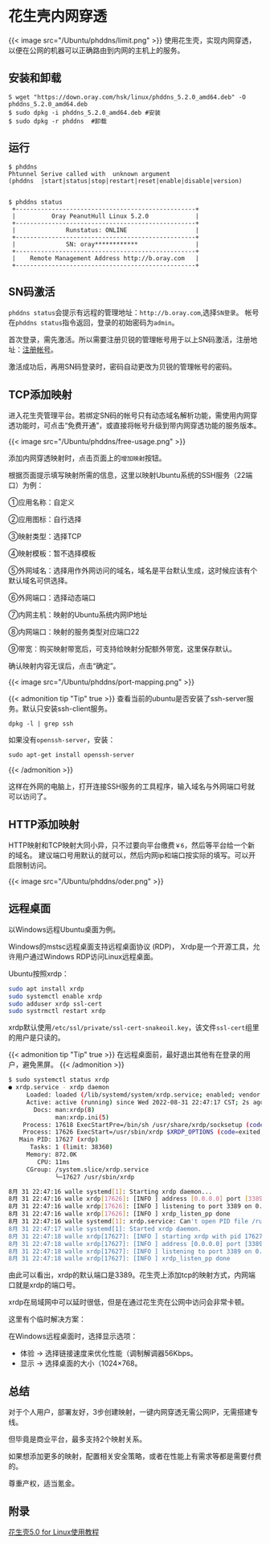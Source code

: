 # 花生壳内网穿透


{{< image src="/Ubuntu/phddns/limit.png"  >}}
使用花生壳，实现内网穿透，以便在公网的机器可以正确路由到内网的主机上的服务。
<!--more-->

## 安装和卸载

```shell
S wget "https://down.oray.com/hsk/linux/phddns_5.2.0_amd64.deb" -O phddns_5.2.0_amd64.deb
$ sudo dpkg -i phddns_5.2.0_amd64.deb #安装
$ sudo dpkg -r phddns  #卸载
```

## 运行

```shell
$ phddns
Phtunnel Serive called with  unknown argument
(phddns  |start|status|stop|restart|reset|enable|disable|version)


$ phddns status
 +--------------------------------------------------+
 |          Oray PeanutHull Linux 5.2.0             |
 +--------------------------------------------------+
 |              Runstatus: ONLINE                   |
 +--------------------------------------------------+
 |              SN: oray************                |
 +--------------------------------------------------+
 |    Remote Management Address http://b.oray.com   |
 +--------------------------------------------------+
```

## SN码激活

`phddns status`会提示有远程的管理地址：`http://b.oray.com`,选择`SN登录`。
帐号在`phddns status`指令返回，登录的初始密码为`admin`。

首次登录，需先激活。所以需要注册贝锐的管理帐号用于以上SN码激活，注册地址：[注册帐号]。

激活成功后，再用SN码登录时，密码自动更改为贝锐的管理帐号的密码。

## TCP添加映射

进入花生壳管理平台。若绑定SN码的帐号只有动态域名解析功能，需使用内网穿透功能时，可点击“免费开通”，或直接将帐号升级到带内网穿透功能的服务版本。

{{< image src="/Ubuntu/phddns/free-usage.png"  >}}

添加内网穿透映射时，点击页面上的`增加映射`按钮。

根据页面提示填写映射所需的信息，这里以映射Ubuntu系统的SSH服务（22端口）为例：

①应用名称：自定义

②应用图标：自行选择

③映射类型：选择TCP

④映射模板：暂不选择模板

⑤外网域名：选择用作外网访问的域名，域名是平台默认生成，这时候应该有个默认域名可供选择。

⑥外网端口：选择动态端口

⑦内网主机：映射的Ubuntu系统内网IP地址

⑧内网端口：映射的服务类型对应端口22

⑨带宽：购买映射带宽后，可支持给映射分配额外带宽，这里保存默认。

确认映射内容无误后，点击“确定”。

{{< image src="/Ubuntu/phddns/port-mapping.png"  >}}

{{< admonition tip "Tip" true >}}
查看当前的ubuntu是否安装了ssh-server服务。默认只安装ssh-client服务。

```shell
dpkg -l | grep ssh
```

如果没有`openssh-server`，安装：

```shell
sudo apt-get install openssh-server
```

{{< /admonition >}}

这样在外网的电脑上，打开连接SSH服务的工具程序，输入域名与外网端口号就可以访问了。

## HTTP添加映射

HTTP映射和TCP映射大同小异，只不过要向平台缴费`￥6`，然后等平台给一个新的域名。
建议端口号用默认的就可以，然后内网ip和端口按实际的填写。可以开启限制访问。

{{< image src="/Ubuntu/phddns/oder.png"  >}}

## 远程桌面

以Windows远程Ubuntu桌面为例。

Windows的mstsc远程桌面支持远程桌面协议 (RDP)，
Xrdp是一个开源工具，允许用户通过Windows RDP访问Linux远程桌面。

Ubuntu按照xrdp：

```sh
sudo apt install xrdp
sudo systemctl enable xrdp
sudo adduser xrdp ssl-cert
sudo systrmctl restart xrdp
```

xrdp默认使用`/etc/ssl/private/ssl-cert-snakeoil.key`，该文件`ssl-cert`组里的用户是只读的。

{{< admonition tip "Tip" true >}}
在远程桌面前，最好退出其他有在登录的用户，避免黑屏。
{{< /admonition >}}

```sh
$ sudo systemctl status xrdp
● xrdp.service - xrdp daemon
     Loaded: loaded (/lib/systemd/system/xrdp.service; enabled; vendor preset: enabled)
     Active: active (running) since Wed 2022-08-31 22:47:17 CST; 2s ago
       Docs: man:xrdp(8)
             man:xrdp.ini(5)
    Process: 17618 ExecStartPre=/bin/sh /usr/share/xrdp/socksetup (code=exited, status=0/SUCCESS)
    Process: 17626 ExecStart=/usr/sbin/xrdp $XRDP_OPTIONS (code=exited, status=0/SUCCESS)
   Main PID: 17627 (xrdp)
      Tasks: 1 (limit: 38360)
     Memory: 872.0K
        CPU: 11ms
     CGroup: /system.slice/xrdp.service
             └─17627 /usr/sbin/xrdp

8月 31 22:47:16 walle systemd[1]: Starting xrdp daemon...
8月 31 22:47:16 walle xrdp[17626]: [INFO ] address [0.0.0.0] port [3389] mode 1
8月 31 22:47:16 walle xrdp[17626]: [INFO ] listening to port 3389 on 0.0.0.0
8月 31 22:47:16 walle xrdp[17626]: [INFO ] xrdp_listen_pp done
8月 31 22:47:16 walle systemd[1]: xrdp.service: Can't open PID file /run/xrdp/xrdp.pid (yet?) after start: Operation not permitted
8月 31 22:47:17 walle systemd[1]: Started xrdp daemon.
8月 31 22:47:18 walle xrdp[17627]: [INFO ] starting xrdp with pid 17627
8月 31 22:47:18 walle xrdp[17627]: [INFO ] address [0.0.0.0] port [3389] mode 1
8月 31 22:47:18 walle xrdp[17627]: [INFO ] listening to port 3389 on 0.0.0.0
8月 31 22:47:18 walle xrdp[17627]: [INFO ] xrdp_listen_pp done
```

由此可以看出，xrdp的默认端口是3389。花生壳上添加tcp的映射方式，内网端口就是xrdp的端口号。

xrdp在局域网中可以延时很低，但是在通过花生壳在公网中访问会非常卡顿。

这里有个临时解决方案：

在Windows远程桌面时，选择显示选项：

- 体验 -> 选择链接速度来优化性能（调制解调器56Kbps。
- 显示 -> 选择桌面的大小（1024×768。

## 总结

对于个人用户，部署友好，3步创建映射，一键内网穿透无需公网IP，无需搭建专线。

但毕竟是商业平台，最多支持2个映射关系。

如果想添加更多的映射，配置相关安全策略，或者在性能上有需求等都是需要付费的。

尊重产权，适当氪金。

## 附录

[花生壳5.0 for Linux使用教程]

[花生壳5.0 for Linux使用教程]:https://service.oray.com/question/11630.html
[注册帐号]:https://console.oray.com/passport/register.html?fromurl=https%3A%2F%2Fwww.oray.com%2Fannouncements%2Faffiche%2F%3Faid%3D793%253Ficn%253Dupdate%26ici%3Dsl_oray_banner&saSDKMultilink=true


